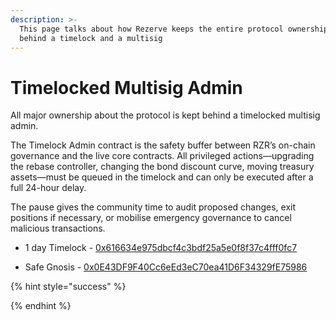 ```yaml
---
description: >-
  This page talks about how Rezerve keeps the entire protocol ownership
  behind a timelock and a multisig
---
```


# Timelocked Multisig Admin

All major ownership about the protocol is kept behind a timelocked multisig admin.

The Timelock Admin contract is the safety buffer between RZR’s on-chain governance and the live core contracts. All privileged actions—upgrading the rebase controller, changing the bond discount curve, moving treasury assets—must be queued in the timelock and can only be executed after a full 24-hour delay.

The pause gives the community time to audit proposed changes, exit positions if necessary, or mobilise emergency governance to cancel malicious transactions.

- 1 day Timelock - [0x616634e975dbcf4c3bdf25a5e0f8f37c4fff0fc7](https://sonicscan.org/address/0x616634e975dbcf4c3bdf25a5e0f8f37c4fff0fc7)

- Safe Gnosis - [0x0E43DF9F40Cc6eEd3eC70ea41D6F34329fE75986](https://app.safe.global/home?safe=sonic:0x0E43DF9F40Cc6eEd3eC70ea41D6F34329fE75986)

{% hint style="success" %}

{% endhint %}
